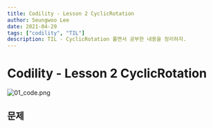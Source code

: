 ```yaml
---
title: Codility - Lesson 2 CyclicRotation
author: Seungwoo Lee
date: 2021-04-29
tags: ["codility", "TIL"]
description: TIL - CyclicRotation 풀면서 공부한 내용을 정리하자.
---
```


# Codility - Lesson 2 CyclicRotation

![01_code.png](/img/20210426/01_code.png)

## 문제 
<!-- * https://app.codility.com/programmers/lessons/1-iterations/binary_gap/  -->


